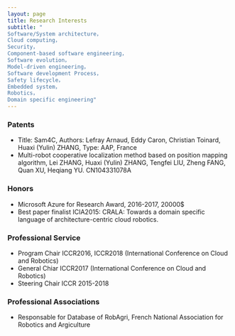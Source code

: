 ```yaml
---
layout: page
title: Research Interests
subtitle: "
Software/System architecture，
Cloud computing，
Security，
Component-based software engineering，
Software evolution，
Model-driven engineering，
Software development Process，
Safety lifecycle，
Embedded system，
Robotics，
Domain specific engineering"
---
```

### Patents
* Title: Sam4C, Authors: Lefray Arnaud, Eddy Caron, Christian Toinard, Huaxi (Yulin) ZHANG, Type: AAP, France
* Multi-robot cooperative localization method based on position mapping algorithm, Lei ZHANG, Huaxi (Yulin) ZHANG, Tengfei LIU, Zheng FANG, Quan XU, Heqiang YU. CN104331078A

### Honors
* Microsoft Azure for Research Award, 2016-2017, 20000$
* Best paper finalist ICIA2015: CRALA: Towards a domain specific language of architecture-centric cloud robotics.

### Professional Service
* Program Chair ICCR2016, ICCR2018 (International Conference on Cloud and Robotics)
* General Chiar ICCR2017 (International Conference on Cloud and Robotics)
* Steering Chair ICCR 2015-2018

### Professional Associations
* Responsable for Database of RobAgri, French National Association for Robotics and Argiculture
<!-- <img src="{{ site.baseurl }}/img/resume.jpg" alt="Research"/> -->



<!-- end .content -->
